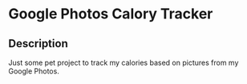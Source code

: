 # Google Photos Calory Tracker

## Description

Just some pet project to track my calories based on pictures from my Google Photos.
